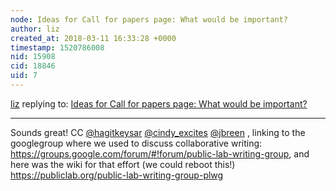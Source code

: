 ```yaml
---
node: Ideas for Call for papers page: What would be important?
author: liz
created_at: 2018-03-11 16:33:28 +0000
timestamp: 1520786008
nid: 15908
cid: 18846
uid: 7
---
```




[liz](../profile/liz) replying to: [Ideas for Call for papers page: What would be important?](../notes/stefannibrasil/03-09-2018/ideas-for-call-for-papers-page-what-would-be-important)

----
Sounds great! CC [@hagitkeysar](/profile/hagitkeysar) [@cindy_excites](/profile/cindy_excites) [@jbreen](/profile/jbreen) , linking to the googlegroup where we used to discuss collaborative writing: https://groups.google.com/forum/#!forum/public-lab-writing-group, and here was the wiki for that effort (we could reboot this!) https://publiclab.org/public-lab-writing-group-plwg